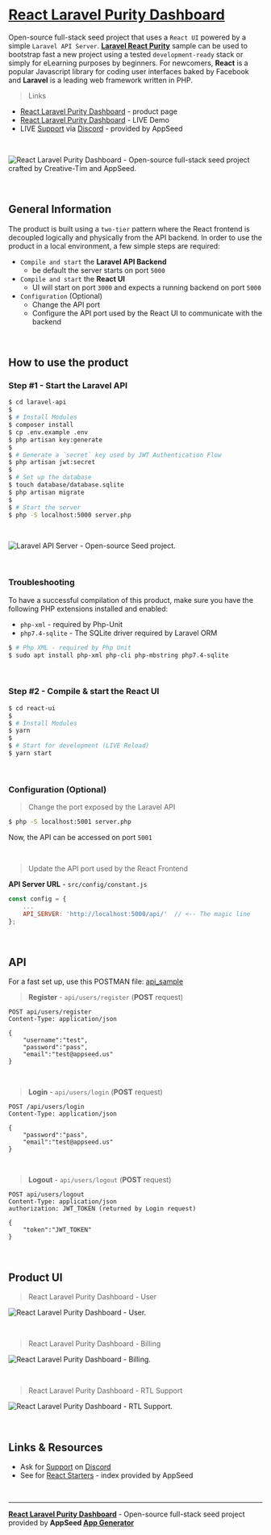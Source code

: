 # [React Laravel Purity Dashboard](https://appseed.us/product/laravel-react-purity-dashboard)

Open-source full-stack seed project that uses a `React UI` powered by a simple `Laravel API Server`. **[Laravel React Purity](https://appseed.us/product/laravel-react-purity-dashboard)** sample can be used to bootstrap fast a new project using a tested `development-ready` stack or simply for eLearning purposes by beginners. For newcomers, **React** is a popular Javascript library for coding user interfaces baked by Facebook and **Laravel** is a leading web framework written in PHP. 

> Links

- [React Laravel Purity Dashboard](https://appseed.us/product/laravel-react-purity-dashboard) - product page
- [React Laravel Purity Dashboard](https://laravel-react-purity-dashboard.appseed-srv1.com/#/auth/signin) - LIVE Demo
- LIVE [Support](https://appseed.us/support) via [Discord](https://discord.gg/fZC6hup) - provided by AppSeed

<br />

![React Laravel Purity Dashboard - Open-source full-stack seed project crafted by Creative-Tim and AppSeed.](https://user-images.githubusercontent.com/51070104/137163880-b117bb7b-daab-45dc-ae88-956cbe966d02.gif)

<br />

## General Information

The product is built using a `two-tier` pattern where the React frontend is decoupled logically and physically from the API backend. In order to use the product in a local environment, a few simple steps are required: 

- `Compile and start` the **Laravel API Backend**
  - be default the server starts on port `5000`
- `Compile and start` the **React UI**
  - UI will start on port `3000` and expects a running backend on port `5000`
- `Configuration` (Optional)
  - Change the API port
  - Configure the API port used by the React UI to communicate with the backend 

<br />

## How to use the product

### Step #1 - Start the Laravel API 

```bash
$ cd laravel-api
$ 
$ # Install Modules
$ composer install
$ cp .env.example .env 
$ php artisan key:generate
$
$ # Generate a `secret` key used by JWT Authentication Flow
$ php artisan jwt:secret
$ 
$ # Set up the database
$ touch database/database.sqlite
$ php artisan migrate
$
$ # Start the server
$ php -S localhost:5000 server.php
```

<br />

![Laravel API Server - Open-source Seed project.](https://user-images.githubusercontent.com/51070104/141784950-b63f71bb-192e-4851-af6b-1b7a99226c9f.jpg)

<br />

### Troubleshooting

To have a successful compilation of this product, make sure you have the following PHP extensions installed and enabled:

- `php-xml` - required by Php-Unit
- `php7.4-sqlite` - The SQLite driver required by Laravel ORM

```bash
$ # Php XML - required by Php Unit
$ sudo apt install php-xml php-cli php-mbstring php7.4-sqlite
```

<br />

### Step #2 - Compile & start the React UI

```bash
$ cd react-ui
$
$ # Install Modules
$ yarn
$
$ # Start for development (LIVE Reload)
$ yarn start 
```

<br />

### Configuration (Optional)

> Change the port exposed by the Laravel API

```bash
$ php -S localhost:5001 server.php
```

Now, the API can be accessed on port `5001`

<br />

> Update the API port used by the React Frontend

**API Server URL** - `src/config/constant.js` 

```javascript
const config = {
    ...
    API_SERVER: 'http://localhost:5000/api/'  // <-- The magic line
};
```

<br />

## API

For a fast set up, use this POSTMAN file: [api_sample](https://github.com/app-generator/api-unified-definition/blob/main/api.postman_collection.json)

> **Register** - `api/users/register` (**POST** request)

```
POST api/users/register
Content-Type: application/json

{
    "username":"test",
    "password":"pass", 
    "email":"test@appseed.us"
}
```

<br />

> **Login** - `api/users/login` (**POST** request)

```
POST /api/users/login
Content-Type: application/json

{
    "password":"pass", 
    "email":"test@appseed.us"
}
```

<br />

> **Logout** - `api/users/logout` (**POST** request)

```
POST api/users/logout
Content-Type: application/json
authorization: JWT_TOKEN (returned by Login request)

{
    "token":"JWT_TOKEN"
}
```

<br />

## Product UI

> React Laravel Purity Dashboard - User 

![React Laravel Purity Dashboard - User.](https://user-images.githubusercontent.com/51070104/141836783-7ae01bb4-4505-4d14-990d-be49a12a8cea.png)

<br />

> React Laravel Purity Dashboard - Billing

![React Laravel Purity Dashboard - Billing.](https://user-images.githubusercontent.com/51070104/141836831-2d5c61a4-889b-4c4c-903b-98c2f7c8bdd8.png)

<br />

> React Laravel Purity Dashboard - RTL Support

![React Laravel Purity Dashboard - RTL Support.](https://user-images.githubusercontent.com/51070104/141836894-d0339a57-4584-45ed-bd83-53cb0eaa8485.png)

<br />

## Links & Resources

- Ask for [Support](https://appseed.us/support) on [Discord](https://discord.gg/fZC6hup)
- See for [React Starters](https://appseed.us/apps/react) - index provided by AppSeed

<br />

---
**[React Laravel Purity Dashboard](https://appseed.us/product/laravel-react-purity-dashboard)** - Open-source full-stack seed project provided by **AppSeed [App Generator](https://appseed.us/)**
